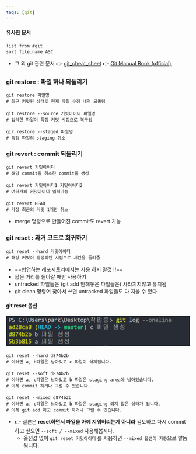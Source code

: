 ```yaml
---
tags: [git]
---
```


#### 유사한 문서
``` dataview
list from #git 
sort file.name ASC
```

- 그 외 git 관련 문서
	👉 [git_cheat_sheet](git_cheat_sheet.pdf)
	👉 [Git Manual Book (official)](https://git-scm.com/book/ko/v2)


### git restore : 파일 하나 되돌리기
```shell
git restore 파일명
# 최근 커밋된 상태로 현재 파일 수정 내역 되돌림

git restore --source 커밋아이디 파일명
# 입력한 파일이 특정 커밋 시점으로 복구됨

gir restore --staged 파일명
# 특정 파일의 staging 취소
```

### git revert : commit 되돌리기 
```shell
git revert 커밋아이디
# 해당 commit을 취소한 commit을 생성

git revert 커밋아이디1 커밋아이디2
# 여러개의 커밋아이디 입력가능

git revert HEAD
# 가장 최근의 커밋 1개만 취소
```
- merge 명령으로 만들어진 commit도 revert 가능

### git reset : 과거 코드로 회귀하기
```shell
git reset --hard 커밋아이디
# 해당 커밋이 생성되던 시점으로 시간을 돌려줌
```
- ==협업하는 레포지토리에서는 사용 하지 말것 !!==
- 짧은 거리를 돌아갈 때만 사용하기
- untracked 파일들은 (git add 안해놓은 파일들은) 사라지지않고 유지됨
- git clean 명령어 찾아서 쓰면 untracked 파일들도 다 지울 수 있다.

#### git reset 옵션
![](assets/Git%20basic%20-%20git%20revert,%20reset,%20restore.png)

```shell
git reset --hard d874b2b
# 이러면 a, b파일은 남아있고 c 파일이 삭제됩니다. 

git reset --soft d874b2b
# 이러면 a, c파일은 남아있고 b 파일은 staging area에 남아있습니다. 
# 이제 commit 하거나 그럴 수 있습니다. 

git reset --mixed d874b2b
# 이러면 a, c파일은 남아있고 b 파일은 staging 되지 않은 상태가 됩니다. 
# 이제 git add 하고 commit 하거나 그럴 수 있습니다.
```
- 👉 결론은 **reset하면서 파일을 아예 지워버리는게 아니라** 검토하고 다시 commit 하고 싶으면 `--soft / --mixed` 사용해봅시다. 
	- 옵션값 없이 `git reset 커밋아이디` 를 사용하면 `--mixed 옵션이 자동`으로 발동됩니다.
